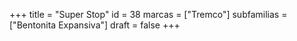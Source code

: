 +++
title = "Super Stop"
id = 38
marcas = ["Tremco"]
subfamilias = ["Bentonita Expansiva"]
draft = false
+++

<!--more-->